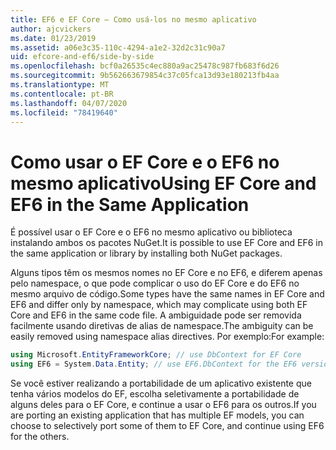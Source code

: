 ```yaml
---
title: EF6 e EF Core – Como usá-los no mesmo aplicativo
author: ajcvickers
ms.date: 01/23/2019
ms.assetid: a06e3c35-110c-4294-a1e2-32d2c31c90a7
uid: efcore-and-ef6/side-by-side
ms.openlocfilehash: bcf0a26535c4ec880a9ac25478c987fb683f6d26
ms.sourcegitcommit: 9b562663679854c37c05fca13d93e180213fb4aa
ms.translationtype: MT
ms.contentlocale: pt-BR
ms.lasthandoff: 04/07/2020
ms.locfileid: "78419640"
---
```

# <a name="using-ef-core-and-ef6-in-the-same-application"></a><span data-ttu-id="73db5-102">Como usar o EF Core e o EF6 no mesmo aplicativo</span><span class="sxs-lookup"><span data-stu-id="73db5-102">Using EF Core and EF6 in the Same Application</span></span>

<span data-ttu-id="73db5-103">É possível usar o EF Core e o EF6 no mesmo aplicativo ou biblioteca instalando ambos os pacotes NuGet.</span><span class="sxs-lookup"><span data-stu-id="73db5-103">It is possible to use EF Core and EF6 in the same application or library by installing both NuGet packages.</span></span>

<span data-ttu-id="73db5-104">Alguns tipos têm os mesmos nomes no EF Core e no EF6, e diferem apenas pelo namespace, o que pode complicar o uso do EF Core e do EF6 no mesmo arquivo de código.</span><span class="sxs-lookup"><span data-stu-id="73db5-104">Some types have the same names in EF Core and EF6 and differ only by namespace, which may complicate using both EF Core and EF6 in the same code file.</span></span> <span data-ttu-id="73db5-105">A ambiguidade pode ser removida facilmente usando diretivas de alias de namespace.</span><span class="sxs-lookup"><span data-stu-id="73db5-105">The ambiguity can be easily removed using namespace alias directives.</span></span> <span data-ttu-id="73db5-106">Por exemplo:</span><span class="sxs-lookup"><span data-stu-id="73db5-106">For example:</span></span>

``` csharp
using Microsoft.EntityFrameworkCore; // use DbContext for EF Core
using EF6 = System.Data.Entity; // use EF6.DbContext for the EF6 version
```

<span data-ttu-id="73db5-107">Se você estiver realizando a portabilidade de um aplicativo existente que tenha vários modelos do EF, escolha seletivamente a portabilidade de alguns deles para o EF Core, e continue a usar o EF6 para os outros.</span><span class="sxs-lookup"><span data-stu-id="73db5-107">If you are porting an existing application that has multiple EF models, you can choose to selectively port some of them to EF Core, and continue using EF6 for the others.</span></span>
